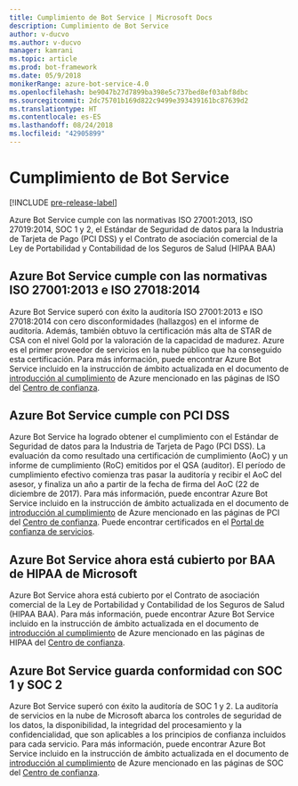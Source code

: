 ```yaml
---
title: Cumplimiento de Bot Service | Microsoft Docs
description: Cumplimiento de Bot Service
author: v-ducvo
ms.author: v-ducvo
manager: kamrani
ms.topic: article
ms.prod: bot-framework
ms.date: 05/9/2018
monikerRange: azure-bot-service-4.0
ms.openlocfilehash: be9047b27d7899ba398e5c737bed8ef03abf8dbc
ms.sourcegitcommit: 2dc75701b169d822c9499e393439161bc87639d2
ms.translationtype: HT
ms.contentlocale: es-ES
ms.lasthandoff: 08/24/2018
ms.locfileid: "42905899"
---
```

# <a name="bot-service-compliance"></a>Cumplimiento de Bot Service

[!INCLUDE [pre-release-label](../includes/pre-release-label.md)]

Azure Bot Service cumple con las normativas ISO 27001:2013, ISO 27019:2014, SOC 1 y 2, el Estándar de Seguridad de datos para la Industria de Tarjeta de Pago (PCI DSS) y el Contrato de asociación comercial de la Ley de Portabilidad y Contabilidad de los Seguros de Salud (HIPAA BAA)

## <a name="azure-bot-service-is-compliant-with-iso-270012013-and-iso-270182014"></a>Azure Bot Service cumple con las normativas ISO 27001:2013 e ISO 27018:2014 
Azure Bot Service superó con éxito la auditoría ISO 27001:2013 e ISO 27018:2014 con cero disconformidades (hallazgos) en el informe de auditoría. Además, también obtuvo la certificación más alta de STAR de CSA con el nivel Gold por la valoración de la capacidad de madurez.  Azure es el primer proveedor de servicios en la nube público que ha conseguido esta certificación. Para más información, puede encontrar Azure Bot Service incluido en la instrucción de ámbito actualizada en el documento de [introducción al cumplimiento](https://gallery.technet.microsoft.com/Overview-of-Azure-c1be3942) de Azure mencionado en las páginas de ISO del [Centro de confianza](https://www.microsoft.com/en-us/trustcenter/compliance/iso-iec-27001).  
 
## <a name="azure-bot-service-is-compliant-with-pci-dss"></a>Azure Bot Service cumple con PCI DSS
Azure Bot Service ha logrado obtener el cumplimiento con el Estándar de Seguridad de datos para la Industria de Tarjeta de Pago (PCI DSS). La evaluación da como resultado una certificación de cumplimiento (AoC) y un informe de cumplimiento (RoC) emitidos por el QSA (auditor). El período de cumplimiento efectivo comienza tras pasar la auditoría y recibir el AoC del asesor, y finaliza un año a partir de la fecha de firma del AoC (22 de diciembre de 2017). Para más información, puede encontrar Azure Bot Service incluido en la instrucción de ámbito actualizada en el documento de [introducción al cumplimiento](https://gallery.technet.microsoft.com/Overview-of-Azure-c1be3942) de Azure mencionado en las páginas de PCI del [Centro de confianza](https://www.microsoft.com/en-us/trustcenter/compliance/iso-iec-27001).  Puede encontrar certificados en el [Portal de confianza de servicios](https://servicetrust.microsoft.com/).
 
## <a name="azure-bot-service-is-now-covered-under-microsofts-hipaa-baa"></a>Azure Bot Service ahora está cubierto por BAA de HIPAA de Microsoft
Azure Bot Service ahora está cubierto por el Contrato de asociación comercial de la Ley de Portabilidad y Contabilidad de los Seguros de Salud (HIPAA BAA). Para más información, puede encontrar Azure Bot Service incluido en la instrucción de ámbito actualizada en el documento de [introducción al cumplimiento](https://gallery.technet.microsoft.com/Overview-of-Azure-c1be3942) de Azure mencionado en las páginas de HIPAA del [Centro de confianza](https://www.microsoft.com/en-us/TrustCenter/Compliance/HIPAA).  


## <a name="azure-bot-service-is-compliant-with-soc-1-and-soc-2"></a>Azure Bot Service guarda conformidad con SOC 1 y SOC 2 
Azure Bot Service superó con éxito la auditoría de SOC 1 y 2. La auditoría de servicios en la nube de Microsoft abarca los controles de seguridad de los datos, la disponibilidad, la integridad del procesamiento y la confidencialidad, que son aplicables a los principios de confianza incluidos para cada servicio. Para más información, puede encontrar Azure Bot Service incluido en la instrucción de ámbito actualizada en el documento de [introducción al cumplimiento](https://gallery.technet.microsoft.com/Overview-of-Azure-c1be3942) de Azure mencionado en las páginas de SOC del [Centro de confianza](https://www.microsoft.com/en-us/trustcenter/compliance/iso-iec-27001).  
 
